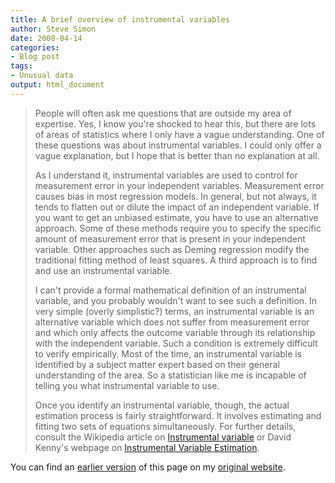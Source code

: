 ```yaml
---
title: A brief overview of instrumental variables
author: Steve Simon
date: 2008-04-14
categories:
- Blog post
tags:
- Unusual data
output: html_document
---
```

> People will often ask me questions that are outside my area of
> expertise. Yes, I know you're shocked to hear this, but there are
> lots of areas of statistics where I only have a vague understanding.
> One of these questions was about instrumental variables. I could only
> offer a vague explanation, but I hope that is better than no
> explanation at all.
>
> As I understand it, instrumental variables are used to control for
> measurement error in your independent variables. Measurement error
> causes bias in most regression models. In general, but not always, it
> tends to flatten out or dilute the impact of an independent variable.
> If you want to get an unbiased estimate, you have to use an
> alternative approach. Some of these methods require you to specify the
> specific amount of measurement error that is present in your
> independent variable. Other approaches such as Deming regression
> modify the traditional fitting method of least squares. A third
> approach is to find and use an instrumental variable.
>
> I can't provide a formal mathematical definition of an instrumental
> variable, and you probably wouldn't want to see such a definition. In
> very simple (overly simplistic?) terms, an instrumental variable is an
> alternative variable which does not suffer from measurement error and
> which only affects the outcome variable through its relationship with
> the independent variable. Such a condition is extremely difficult to
> verify empirically. Most of the time, an instrumental variable is
> identified by a subject matter expert based on their general
> understanding of the area. So a statistician like me is incapable of
> telling you what instrumental variable to use.
>
> Once you identify an instrumental variable, though, the actual
> estimation process is fairly straightforward. It involves estimating
> and fitting two sets of equations simultaneously. For further details,
> consult the Wikipedia article on [Instrumental
> variable](../category/InterestingWebsites.html#insvar) or David
> Kenny's webpage on [Instrumental Variable
> Estimation](../category/InterestingWebsites.html#invaes).

You can find an [earlier version][sim1] of this page on my [original website][sim2].

[sim1]: http://www.pmean.com/08/InstrumentalVariables.html
[sim2]: http://www.pmean.com/original_site.html
